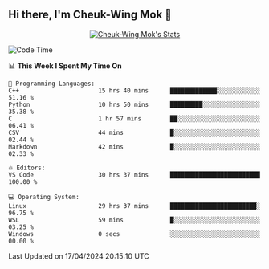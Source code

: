 ## Hi there, I'm Cheuk-Wing Mok 👋

<!--
**mozro0327/mozro0327** is a ✨ _special_ ✨ repository because its `README.md` (this file) appears on your GitHub profile.

Here are some ideas to get you started:

- 🔭 I’m currently working on ...
- 🌱 I’m currently learning ...
- 👯 I’m looking to collaborate on ...
- 🤔 I’m looking for help with ...
- 💬 Ask me about ...
- 📫 How to reach me: ...
- 😄 Pronouns: ...
- ⚡ Fun fact: ...
-->

<p align="center">
  <a href="https://github.com/mozro0327" class="rich-diff-level-one">
    <img src="https://github-readme-stats.vercel.app/api?username=mozro0327&title_color=333&text_color=777" alt="Cheuk-Wing Mok's Stats" >
    <!-- &hide=issues
    <img src="https://github-readme-stats.vercel.app/api?username=mozro0327&hide=issues&title_color=333&text_color=777" alt="Cheuk-Wing Mok's Stats" >
    -->
  </a>
</p>

<!--START_SECTION:waka-->
![Code Time](http://img.shields.io/badge/Code%20Time-2%2C511%20hrs%2010%20mins-blue)

📊 **This Week I Spent My Time On** 

```text
💬 Programming Languages: 
C++                      15 hrs 40 mins      █████████████░░░░░░░░░░░░   51.16 % 
Python                   10 hrs 50 mins      █████████░░░░░░░░░░░░░░░░   35.38 % 
C                        1 hr 57 mins        ██░░░░░░░░░░░░░░░░░░░░░░░   06.41 % 
CSV                      44 mins             █░░░░░░░░░░░░░░░░░░░░░░░░   02.44 % 
Markdown                 42 mins             █░░░░░░░░░░░░░░░░░░░░░░░░   02.33 % 

🔥 Editors: 
VS Code                  30 hrs 37 mins      █████████████████████████   100.00 % 

💻 Operating System: 
Linux                    29 hrs 37 mins      ████████████████████████░   96.75 % 
WSL                      59 mins             █░░░░░░░░░░░░░░░░░░░░░░░░   03.25 % 
Windows                  0 secs              ░░░░░░░░░░░░░░░░░░░░░░░░░   00.00 % 
```


 Last Updated on 17/04/2024 20:15:10 UTC
<!--END_SECTION:waka-->
